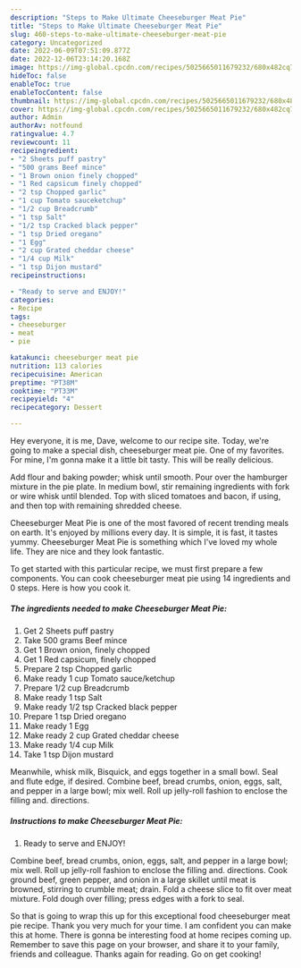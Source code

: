 ```yaml
---
description: "Steps to Make Ultimate Cheeseburger Meat Pie"
title: "Steps to Make Ultimate Cheeseburger Meat Pie"
slug: 460-steps-to-make-ultimate-cheeseburger-meat-pie
category: Uncategorized
date: 2022-06-09T07:51:09.877Z
date: 2022-12-06T23:14:20.168Z
image: https://img-global.cpcdn.com/recipes/5025665011679232/680x482cq70/cheeseburger-meat-pie-recipe-main-photo.jpg
hideToc: false
enableToc: true
enableTocContent: false
thumbnail: https://img-global.cpcdn.com/recipes/5025665011679232/680x482cq70/cheeseburger-meat-pie-recipe-main-photo.jpg
cover: https://img-global.cpcdn.com/recipes/5025665011679232/680x482cq70/cheeseburger-meat-pie-recipe-main-photo.jpg
author: Admin
authorAv: notfound
ratingvalue: 4.7
reviewcount: 11
recipeingredient:
- "2 Sheets puff pastry"
- "500 grams Beef mince"
- "1 Brown onion finely chopped"
- "1 Red capsicum finely chopped"
- "2 tsp Chopped garlic"
- "1 cup Tomato sauceketchup"
- "1/2 cup Breadcrumb"
- "1 tsp Salt"
- "1/2 tsp Cracked black pepper"
- "1 tsp Dried oregano"
- "1 Egg"
- "2 cup Grated cheddar cheese"
- "1/4 cup Milk"
- "1 tsp Dijon mustard"
recipeinstructions:

- "Ready to serve and ENJOY!"
categories:
- Recipe
tags:
- cheeseburger
- meat
- pie

katakunci: cheeseburger meat pie 
nutrition: 113 calories
recipecuisine: American
preptime: "PT38M"
cooktime: "PT33M"
recipeyield: "4"
recipecategory: Dessert

---
```



Hey everyone, it is me, Dave, welcome to our recipe site. Today, we're going to make a special dish, cheeseburger meat pie. One of my favorites. For mine, I'm gonna make it a little bit tasty. This will be really delicious.

Add flour and baking powder; whisk until smooth. Pour over the hamburger mixture in the pie plate. In medium bowl, stir remaining ingredients with fork or wire whisk until blended. Top with sliced tomatoes and bacon, if using, and then top with remaining shredded cheese.

Cheeseburger Meat Pie is one of the most favored of recent trending meals on earth. It's enjoyed by millions every day. It is simple, it is fast, it tastes yummy. Cheeseburger Meat Pie is something which I've loved my whole life. They are nice and they look fantastic.


To get started with this particular recipe, we must first prepare a few components. You can cook cheeseburger meat pie using 14 ingredients and 0 steps. Here is how you cook it.

<!--inarticleads1-->

##### The ingredients needed to make Cheeseburger Meat Pie:

1. Get 2 Sheets puff pastry
1. Take 500 grams Beef mince
1. Get 1 Brown onion, finely chopped
1. Get 1 Red capsicum, finely chopped
1. Prepare 2 tsp Chopped garlic
1. Make ready 1 cup Tomato sauce/ketchup
1. Prepare 1/2 cup Breadcrumb
1. Make ready 1 tsp Salt
1. Make ready 1/2 tsp Cracked black pepper
1. Prepare 1 tsp Dried oregano
1. Make ready 1 Egg
1. Make ready 2 cup Grated cheddar cheese
1. Make ready 1/4 cup Milk
1. Take 1 tsp Dijon mustard


Meanwhile, whisk milk, Bisquick, and eggs together in a small bowl. Seal and flute edge, if desired. Combine beef, bread crumbs, onion, eggs, salt, and pepper in a large bowl; mix well. Roll up jelly-roll fashion to enclose the filling and. directions. 

<!--inarticleads2-->

##### Instructions to make Cheeseburger Meat Pie:


1. Ready to serve and ENJOY!

Combine beef, bread crumbs, onion, eggs, salt, and pepper in a large bowl; mix well. Roll up jelly-roll fashion to enclose the filling and. directions. Cook ground beef, green pepper, and onion in a large skillet until meat is browned, stirring to crumble meat; drain. Fold a cheese slice to fit over meat mixture. Fold dough over filling; press edges with a fork to seal. 

So that is going to wrap this up for this exceptional food cheeseburger meat pie recipe. Thank you very much for your time. I am confident you can make this at home. There is gonna be interesting food at home recipes coming up. Remember to save this page on your browser, and share it to your family, friends and colleague. Thanks again for reading. Go on get cooking!
